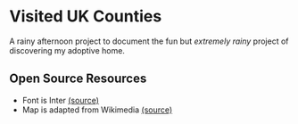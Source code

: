 # Visited UK Counties
A rainy afternoon project to document the fun but _extremely rainy_ project of discovering my adoptive home.

## Open Source Resources
- Font is Inter [(source)](https://rsms.me/inter/)
- Map is adapted from Wikimedia [(source)](https://commons.wikimedia.org/wiki/File:British_Isles_map_showing_UK,_Republic_of_Ireland,_and_historic_counties.svg)
